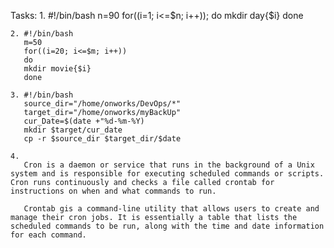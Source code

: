 Tasks:
    1. #!/bin/bash
       n=90
       for((i=1; i<=$n; i++));
       do
       mkdir day{$i}
       done

    2. #!/bin/bash
       m=50
       for((i=20; i<=$m; i++))
       do
       mkdir movie{$i}
       done 

    3. #!/bin/bash
       source_dir="/home/onworks/DevOps/*"
       target_dir="/home/onworks/myBackUp"
       cur_Date=$(date +"%d-%m-%Y)
       mkdir $target/cur_date
       cp -r $source_dir $target_dir/$date

    4.
       Cron is a daemon or service that runs in the background of a Unix system and is responsible for executing scheduled commands or scripts. Cron runs continuously and checks a file called crontab for instructions on when and what commands to run.

       Crontab gis a command-line utility that allows users to create and manage their cron jobs. It is essentially a table that lists the scheduled commands to be run, along with the time and date information for each command.   


       
           